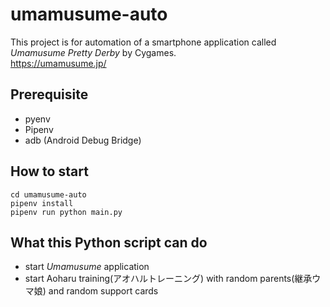 # umamusume-auto

This project is for automation of a smartphone application called *Umamusume Pretty Derby* by Cygames.  
https://umamusume.jp/

## Prerequisite
* pyenv
* Pipenv
* adb (Android Debug Bridge)

## How to start
```
cd umamusume-auto
pipenv install
pipenv run python main.py
```

## What this Python script can do
* start *Umamusume* application
* start Aoharu training(アオハルトレーニング) with random parents(継承ウマ娘) and random support cards
